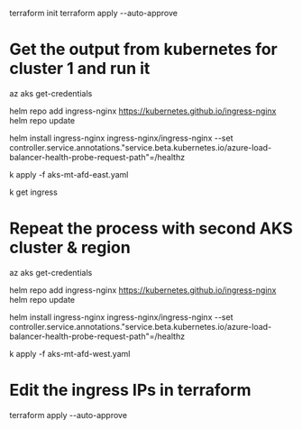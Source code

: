 terraform init
terraform apply --auto-approve

# Get the output from kubernetes for cluster 1 and run it
az aks get-credentials

helm repo add ingress-nginx https://kubernetes.github.io/ingress-nginx
helm repo update

helm install ingress-nginx ingress-nginx/ingress-nginx --set controller.service.annotations."service\.beta\.kubernetes\.io/azure-load-balancer-health-probe-request-path"=/healthz

k apply -f aks-mt-afd-east.yaml

k get ingress

# Repeat the process with second AKS cluster & region

az aks get-credentials

helm repo add ingress-nginx https://kubernetes.github.io/ingress-nginx
helm repo update

helm install ingress-nginx ingress-nginx/ingress-nginx --set controller.service.annotations."service\.beta\.kubernetes\.io/azure-load-balancer-health-probe-request-path"=/healthz

k apply -f aks-mt-afd-west.yaml

# Edit the ingress IPs in terraform

terraform apply --auto-approve
